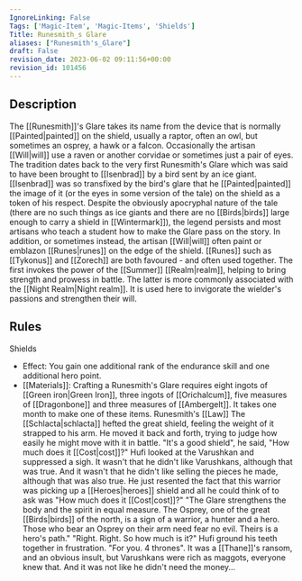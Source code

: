 ```yaml
---
IgnoreLinking: False
Tags: ['Magic-Item', 'Magic-Items', 'Shields']
Title: Runesmith_s Glare
aliases: ["Runesmith's_Glare"]
draft: False
revision_date: 2023-06-02 09:11:56+00:00
revision_id: 101456
---
```


## Description
The [[Runesmith]]'s Glare takes its name from the device that is normally [[Painted|painted]] on the shield, usually a raptor, often an owl, but sometimes an osprey, a hawk or a falcon. Occasionally the artisan [[Will|will]] use a raven or another corvidae or sometimes just a pair of eyes. The tradition dates back to the very first Runesmith's Glare which was said to have been brought to [[Isenbrad]] by a bird sent by an ice giant. [[Isenbrad]] was so transfixed by the bird's glare that he [[Painted|painted]] the image of it (or the eyes in some version of the tale) on the shield as a token of his respect. Despite the obviously apocryphal nature of the tale (there are no such things as ice giants and there are no [[Birds|birds]] large enough to carry a shield in [[Wintermark]]), the legend persists and most artisans who teach a student how to make the Glare pass on the story.
In addition, or sometimes instead, the artisan [[Will|will]] often paint or emblazon [[Runes|runes]] on the edge of the shield. [[Runes]] such as [[Tykonus]] and [[Zorech]] are both favoured - and often used together. The first invokes the power of the [[Summer]] [[Realm|realm]], helping to bring strength and prowess in battle. The latter is more commonly associated with the [[Night Realm|Night realm]]. It is used here to invigorate the wielder's passions and strengthen their will.
## Rules
Shields
* Effect: You gain one additional rank of the endurance skill and one additional hero point.
* [[Materials]]: Crafting a Runesmith's Glare requires eight ingots of [[Green iron|Green Iron]], three ingots of [[Orichalcum]], five measures of [[Dragonbone]]  and three measures of [[Ambergelt]]. It takes one month to make one of these items.
Runesmith's [[Law]]
The [[Schlacta|schlacta]] hefted the great shield, feeling the weight of it strapped to his arm. He moved it back and forth, trying to judge how easily he might move with it in battle. "It's a good shield", he said, "How much does it [[Cost|cost]]?"
Hufi looked at the Varushkan and suppressed a sigh. It wasn't that he didn't like Varushkans, although that was true. And it wasn't that he didn't like selling the pieces he made, although that was also true. He just resented the fact that this warrior was picking up a [[Heroes|heroes]] shield and all he could think of to ask was "How much does it [[Cost|cost]]?"
"The Glare strengthens the body and the spirit in equal measure. The Osprey, one of the great [[Birds|birds]] of the north, is a sign of a warrior, a hunter and a hero. Those who bear an Osprey on their arm need fear no evil. Theirs is a hero's path."
"Right. Right. So how much is it?"
Hufi ground his teeth together in frustration. "For you. 4 thrones". It was a [[Thane]]'s ransom, and an obvious insult, but Varushkans were rich as maggots, everyone knew that. And it was not like he didn't need the money...